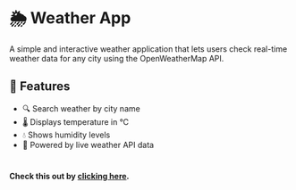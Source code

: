# 🌦️ Weather App 

A simple and interactive weather application that lets users check real-time weather data for any city using the OpenWeatherMap API.

## 🚀 Features

- 🔍 Search weather by city name  
- 🌡️ Displays temperature in °C  
- 💧 Shows humidity levels  
- 📡 Powered by live weather API data  

#
**Check this out by [clicking here](https://aryans-weather-go.netlify.app/).**
